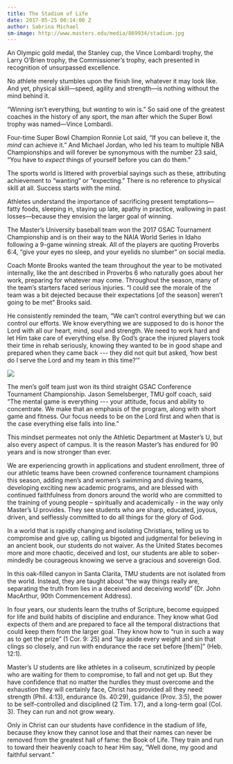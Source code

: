```yaml
---
title: The Stadium of Life
date: 2017-05-25 00:14:00 Z
author: Sabrina Michael
sm-image: http://www.masters.edu/media/869934/stadium.jpg
---
```


An Olympic gold medal, the Stanley cup, the Vince Lombardi trophy, the Larry O’Brien trophy, the Commissioner’s trophy, each presented in recognition of unsurpassed excellence.

No athlete merely stumbles upon the finish line, whatever it may look like. And yet, physical skill—speed, agility and strength—is nothing without the mind behind it.

“Winning isn’t everything, but *wanting* to win is.” So said one of the greatest coaches in the history of any sport, the man after which the Super Bowl trophy was named—Vince Lombardi.

Four-time Super Bowl Champion Ronnie Lot said, “If you can believe it, the *mind* can achieve it.” And Michael Jordan, who led his team to multiple NBA Championships and will forever be synonymous with the number 23 said, “You have to *expect* things of yourself before you can do them.”

The sports world is littered with proverbial sayings such as these, attributing achievement to “wanting” or “expecting.” There is no reference to physical skill at all. Success starts with the mind.

Athletes understand the importance of sacrificing present temptations—fatty foods, sleeping in, staying up late, apathy in practice, wallowing in past losses—because they envision the larger goal of winning.

The Master’s University baseball team won the 2017 GSAC Tournament Championship and is on their way to the NAIA World Series in Idaho following a 9-game winning streak. All of the players are quoting Proverbs 6:4, “give your eyes no sleep, and your eyelids no slumber” on social media.

Coach Monte Brooks wanted the team throughout the year to be motivated internally, like the ant described in Proverbs 6 who naturally goes about her work, preparing for whatever may come. Throughout the season, many of the team’s starters faced serious injuries. “I could see the morale of the team was a bit dejected because their expectations \[of the season\] weren’t going to be met” Brooks said.

He consistently reminded the team, “We can’t control everything but we can control our efforts. We know everything we are supposed to do is honor the Lord with all our heart, mind, soul and strength. We need to work hard and let Him take care of everything else. By God’s grace the injured players took their time in rehab seriously, knowing they wanted to be in good shape and prepared when they came back --- they did not quit but asked, ‘how best do I serve the Lord and my team in this time?’”

![](http://www.masters.edu/media/869934/stadium.jpg?width=500&height=320.26143790849676)

The men’s golf team just won its third straight GSAC Conference Tournament Championship. Jason Semelsberger, TMU golf coach, said “The mental game is everything --- your attitude, focus and ability to concentrate. We make that an emphasis of the program, along with short game and fitness. Our focus needs to be on the Lord first and when that is the case everything else falls into line.”

This mindset permeates not only the Athletic Department at Master’s U, but also every aspect of campus. It is the reason Master’s has endured for 90 years and is now stronger than ever.

We are experiencing growth in applications and student enrollment, three of our athletic teams have been crowned conference tournament champions this season, adding men’s and women’s swimming and diving teams, developing exciting new academic programs, and are blessed with continued faithfulness from donors around the world who are committed to the training of young people – spiritually and academically - in the way only Master’s U provides. They see students who are sharp, educated, joyous, driven, and selflessly committed to do all things for the glory of God.

In a world that is rapidly changing and isolating Christians, telling us to compromise and give up, calling us bigoted and judgmental for believing in an ancient book, our students do not waiver. As the United States becomes more and more chaotic, deceived and lost, our students are able to sober-mindedly be courageous knowing we serve a gracious and sovereign God.

In this oak-filled canyon in Santa Clarita, TMU students are not isolated from the world. Instead, they are taught about “the way things really are, separating the truth from lies in a deceived and deceiving world” (Dr. John MacArthur, 90th Commencement Address).

In four years, our students learn the truths of Scripture, become equipped for life and build habits of discipline and endurance. They know what God expects of them and are prepared to face all the temporal distractions that could keep them from the larger goal. They know how to “run in such a way as to get the prize” (1 Cor. 9: 25) and “lay aside every weight and sin that clings so closely, and run with endurance the race set before \[them\]” (Heb. 12:1).

Master’s U students are like athletes in a coliseum, scrutinized by people who are waiting for them to compromise, to fall and not get up. But they have confidence that no matter the hurdles they must overcome and the exhaustion they will certainly face, Christ has provided all they need: strength (Phil. 4:13), endurance (Is. 40:29), guidance (Prov. 3:5), the power to be self-controlled and disciplined (2 Tim. 1:7), and a long-term goal (Col. 3). They can run and not grow weary.

Only in Christ can our students have confidence in the stadium of life, because they know they cannot lose and that their names can never be removed from the greatest hall of fame: the Book of Life. They train and run to toward their heavenly coach to hear Him say, “Well done, my good and faithful servant.”